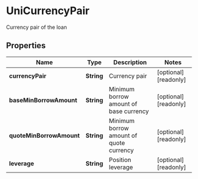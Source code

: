 
# UniCurrencyPair

Currency pair of the loan

## Properties

Name | Type | Description | Notes
------------ | ------------- | ------------- | -------------
**currencyPair** | **String** | Currency pair |  [optional] [readonly]
**baseMinBorrowAmount** | **String** | Minimum borrow amount of base currency |  [optional] [readonly]
**quoteMinBorrowAmount** | **String** | Minimum borrow amount of quote currency |  [optional] [readonly]
**leverage** | **String** | Position leverage |  [optional] [readonly]

